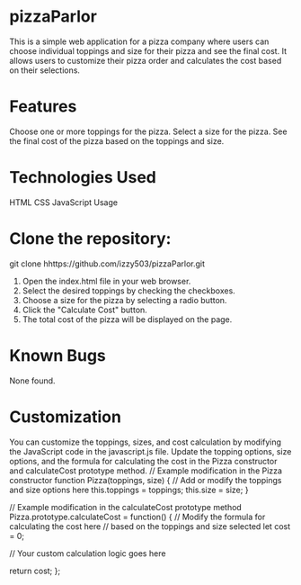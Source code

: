 # pizzaParlor

This is a simple web application for a pizza company where users can choose individual toppings and size for their pizza and see the final cost. It allows users to customize their pizza order and calculates the cost based on their selections.

# Features

Choose one or more toppings for the pizza.
Select a size for the pizza.
See the final cost of the pizza based on the toppings and size.

# Technologies Used

HTML
CSS
JavaScript
Usage

# Clone the repository:

git clone hhttps://github.com/izzy503/pizzaParlor.git

1. Open the index.html file in your web browser.
2. Select the desired toppings by checking the checkboxes.
3. Choose a size for the pizza by selecting a radio button.
4. Click the "Calculate Cost" button.
5. The total cost of the pizza will be displayed on the page.

# Known Bugs

None found.

# Customization

You can customize the toppings, sizes, and cost calculation by modifying the JavaScript code in the javascript.js file. Update the topping options, size options, and the formula for calculating the cost in the Pizza constructor and calculateCost prototype method.
// Example modification in the Pizza constructor
function Pizza(toppings, size) {
  // Add or modify the toppings and size options here
  this.toppings = toppings;
  this.size = size;
}

// Example modification in the calculateCost prototype method
Pizza.prototype.calculateCost = function() {
  // Modify the formula for calculating the cost here
  // based on the toppings and size selected
  let cost = 0;

  // Your custom calculation logic goes here

  return cost;
};
